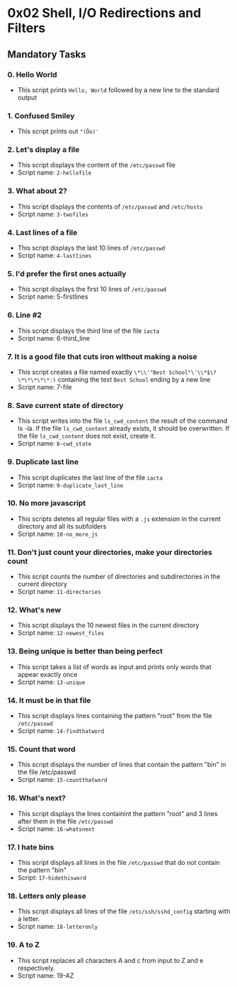 # 0x02 Shell, I/O Redirections and Filters

## Mandatory Tasks

### 0. Hello World

- This script prints `Hello, World` followed by a new line to the standard output

### 1. Confused Smiley

- This script prints out `"(Ôo)'`

### 2. Let's display a file

- This script displays the content of the `/etc/passwd` file
- Script name: `2-hellofile`

### 3. What about 2?

- This script displays the contents of `/etc/passwd` and `/etc/hosts`
- Script name: `3-twofiles`

### 4. Last lines of a file

- This script displays the last 10 lines of `/etc/passwd`
- Script name: `4-lastlines`

### 5. I'd prefer the first ones actually

- This script displays the first 10 lines of `/etc/passwd`
- Script name: 5-firstlines

### 6. Line #2

- This script displays the third line of the file `iacta`
- Script name: 6-third_line

### 7. It is a good file that cuts iron without making a noise

- This script creates a file named exactly `\*\\'"Best School"\'\\*$\?\*\*\*\*\*:)` containing the text `Best School` ending by a new line
- Script name: 7-file

### 8. Save current state of directory

- This script writes into the file `ls_cwd_content` the result of the command ls -la. If the file `ls_cwd_content` already exists, it should be overwritten. If the file `ls_cwd_content` does not exist, create it.
- Script name: `8-cwd_state`

### 9. Duplicate last line

- This script duplicates the last line of the file `iacta`
- Script name: `9-duplicate_last_line`

### 10. No more javascript

- This scripts deletes all regular files with a `.js` extension in the current directory and all its subfolders
- Script name: `10-no_more_js`

### 11. Don't just count your directories, make your directories count

- This script counts the number of directories and subdirectories in the current directory
- Script name: `11-directories`

### 12. What's new

- This script displays the 10 newest files in the current directory
- Script name: `12-newest_files`

### 13. Being unique is better than being perfect

- This script takes a list of words as input and prints only words that appear exactly once
- Script name: `13-unique`

### 14. It must be in that file

- This script displays lines containing the pattern "root" from the file `/etc/passwd`
- Script name: `14-findthatword`

### 15. Count that word

- This script displays the number of lines that contain the pattern "bin" in the file /etc/passwd
- Script name: `15-countthatword`

### 16. What's next?

- This script displays the lines containint the pattern "root" and 3 lines after them in the file `/etc/passwd`
- Script name: `16-whatsnext`

### 17. I hate bins

- This script displays all lines in the file `/etc/passwd` that do not contain the pattern "bin"
- Script: `17-hidethisword`

### 18. Letters only please

- This script displays all lines of the file `/etc/ssh/sshd_config` starting with a letter.
- Script name: `18-letteronly`

### 19. A to Z

- This script replaces all characters A and c from input to Z and e respectively.
- Script name: 19-AZ


